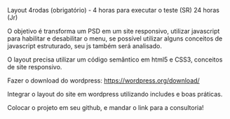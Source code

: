 Layout 4rodas (obrigatório) - 4 horas para executar o teste (SR) 24 horas (Jr)

O objetivo é transforma um PSD em um site responsivo, utilizar javascript para habilitar e desabilitar o menu, se possível utilizar alguns conceitos de javascript estruturado, seu js também será analisado.

O layout precisa utilizar um código semântico em html5 e CSS3, conceitos de site responsivo.

Fazer o download do wordpress: https://wordpress.org/download/

Integrar o layout do site em wordpress utilizando includes e boas práticas.

Colocar o projeto em seu github, e mandar o link para a consultoria!

